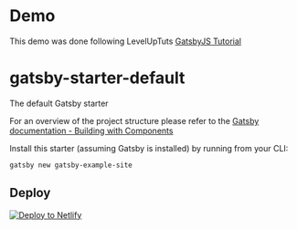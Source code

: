 # Demo
  This demo was done following LevelUpTuts [GatsbyJS Tutorial](https://www.youtube.com/watch?v=b2H7fWhQcdE&index=1&list=PLLnpHn493BHHfoINKLELxDch3uJlSapxg)

# gatsby-starter-default
The default Gatsby starter

For an overview of the project structure please refer to the [Gatsby documentation - Building with Components](https://www.gatsbyjs.org/docs/building-with-components/)

Install this starter (assuming Gatsby is installed) by running from your CLI:
```
gatsby new gatsby-example-site
```

## Deploy

[![Deploy to Netlify](https://www.netlify.com/img/deploy/button.svg)](https://app.netlify.com/start/deploy?repository=https://github.com/gatsbyjs/gatsby-starter-default)
